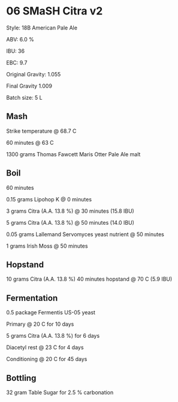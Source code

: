 # 06 SMaSH Citra v2

Style: 18B American Pale Ale

ABV: 6.0 %

IBU: 36

EBC: 9.7

Original Gravity: 1.055

Final Gravity 1.009

Batch size: 5 L

## Mash

Strike temperature @ 68.7 C

60 minutes @ 63 C

1300 grams Thomas Fawcett Maris Otter Pale Ale malt

## Boil

60 minutes

0.15 grams Lipohop K @ 0 minutes

3 grams Citra (A.A. 13.8 %) @ 30 minutes (15.8 IBU)

5 grams Citra (A.A. 13.8 %) @ 50 minutes (14.0 IBU)

0.05 grams Lallemand Servomyces yeast nutrient @ 50 minutes

1 grams Irish Moss @ 50 minutes

## Hopstand

10 grams Citra (A.A. 13.8 %) 40 minutes hopstand @ 70 C (5.9 IBU)

## Fermentation

0.5 package Fermentis US-05 yeast

Primary @ 20 C for 10 days

5 grams Citra (A.A. 13.8 %) for 6 days

Diacetyl rest @ 23 C for 4 days

Conditioning @ 20 C for 45 days

## Bottling

32 gram Table Sugar for 2.5 % carbonation
